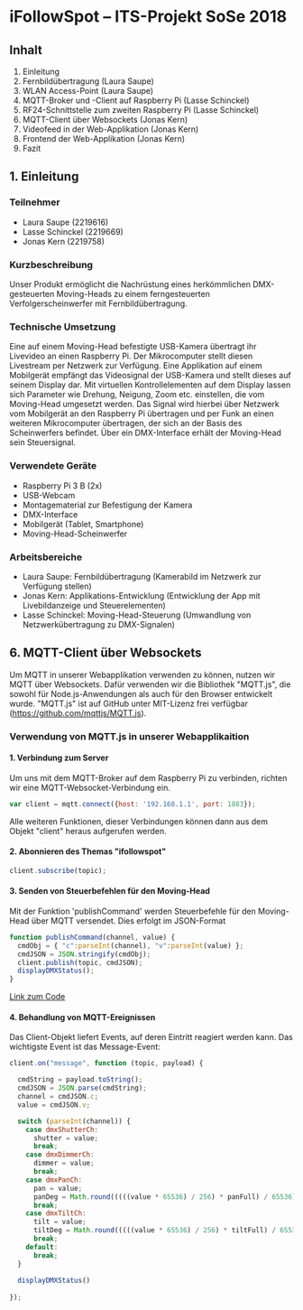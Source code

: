 # iFollowSpot – ITS-Projekt SoSe 2018
## Inhalt
1. Einleitung
2. Fernbildübertragung (Laura Saupe)
3. WLAN Access-Point (Laura Saupe)
4. MQTT-Broker und -Client auf Raspberry Pi (Lasse Schinckel)
5. RF24-Schnittstelle zum zweiten Raspberry Pi (Lasse Schinckel)
6. MQTT-Client über Websockets (Jonas Kern)
7. Videofeed in der Web-Applikation (Jonas Kern)
8. Frontend der Web-Applikation (Jonas Kern)
9. Fazit
## 1. Einleitung
### Teilnehmer
* Laura Saupe (2219616)
* Lasse Schinckel (2219669)
* Jonas Kern (2219758)
### Kurzbeschreibung
Unser Produkt ermöglicht die Nachrüstung eines herkömmlichen DMX-gesteuerten Moving-Heads zu einem ferngesteuerten Verfolgerscheinwerfer mit Fernbildübertragung.
### Technische Umsetzung
Eine auf einem Moving-Head befestigte USB-Kamera übertragt ihr Livevideo an einen Raspberry Pi. Der Mikrocomputer stellt diesen Livestream per Netzwerk zur Verfügung.
Eine Applikation auf einem Mobilgerät empfängt das Videosignal der USB-Kamera und stellt dieses auf seinem Display dar.
Mit virtuellen Kontrollelementen auf dem Display lassen sich Parameter wie Drehung, Neigung, Zoom etc. einstellen, die vom Moving-Head umgesetzt werden.
Das Signal wird hierbei über Netzwerk vom Mobilgerät an den Raspberry Pi übertragen und per Funk an einen weiteren Mikrocomputer übertragen, der sich an der Basis des Scheinwerfers befindet. Über ein DMX-Interface erhält der Moving-Head sein Steuersignal.
### Verwendete Geräte
* Raspberry Pi 3 B (2x)
* USB-Webcam
* Montagematerial zur Befestigung der Kamera
* DMX-Interface
* Mobilgerät (Tablet, Smartphone)
* Moving-Head-Scheinwerfer
### Arbeitsbereiche
* Laura Saupe: Fernbildübertragung (Kamerabild im Netzwerk zur Verfügung stellen)
* Jonas Kern: Applikations-Entwicklung (Entwicklung der App mit Livebildanzeige und Steuerelementen)
* Lasse Schinckel: Moving-Head-Steuerung (Umwandlung von Netzwerkübertragung zu DMX-Signalen)
## 6. MQTT-Client über Websockets
Um MQTT in unserer Webapplikation verwenden zu können, nutzen wir MQTT über Websockets. Dafür verwenden wir die Bibliothek "MQTT.js", die sowohl für Node.js-Anwendungen als auch für den Browser entwickelt wurde. "MQTT.js" ist auf GitHub unter MIT-Lizenz frei verfügbar (https://github.com/mqttjs/MQTT.js).
### Verwendung von MQTT.js in unserer Webapplikaition
#### 1. Verbindung zum Server
Um uns mit dem MQTT-Broker auf dem Raspberry Pi zu verbinden, richten wir eine MQTT-Websocket-Verbindung ein.
```js
var client = mqtt.connect({host: '192.168.1.1', port: 1883});
```
Alle weiteren Funktionen, dieser Verbindungen können dann aus dem Objekt "client" heraus aufgerufen werden.
#### 2. Abonnieren des Themas "ifollowspot"
```js
client.subscribe(topic);
```
#### 3. Senden von Steuerbefehlen für den Moving-Head
Mit der Funktion 'publishCommand' werden Steuerbefehle für den Moving-Head über MQTT versendet. Dies erfolgt im JSON-Format
```js
function publishCommand(channel, value) {
  cmdObj = { "c":parseInt(channel), "v":parseInt(value) };
  cmdJSON = JSON.stringify(cmdObj);
  client.publish(topic, cmdJSON);
  displayDMXStatus();
}
```
[Link zum Code](https://github.com/Jonas-A-K/iFollowSpot/blob/5347b54144479db5bdce12d285f371ea0b402455/iFollowSpot_web/js/app.js#L233)
#### 4. Behandlung von MQTT-Ereignissen
Das Client-Objekt liefert Events, auf deren Eintritt reagiert werden kann. Das wichtigste Event ist das Message-Event:
``` js
client.on("message", function (topic, payload) {

  cmdString = payload.toString();
  cmdJSON = JSON.parse(cmdString);
  channel = cmdJSON.c;
  value = cmdJSON.v;

  switch (parseInt(channel)) {
    case dmxShutterCh:
      shutter = value;
      break;
    case dmxDimmerCh:
      dimmer = value;
      break;
    case dmxPanCh:
      pan = value;
      panDeg = Math.round(((((value * 65536) / 256) * panFull) / 65536) - (panFull / 2));
      break;
    case dmxTiltCh:
      tilt = value;
      tiltDeg = Math.round(((((value * 65536) / 256) * tiltFull) / 65536) - (tiltFull / 2));
      break;
    default:
      break;
  }
  
  displayDMXStatus()
  
});
```
